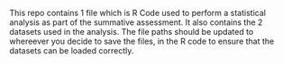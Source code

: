 This repo contains 1 file which is R Code used to perform a statistical analysis as part of the summative assessment. It also contains the 2 datasets used in the analysis. The file paths should be updated to whereever you decide to save the files, in the R code to ensure that the datasets can be loaded correctly. 
